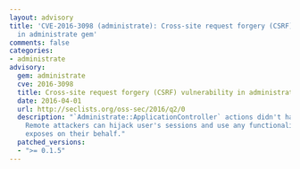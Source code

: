 ```yaml
---
layout: advisory
title: 'CVE-2016-3098 (administrate): Cross-site request forgery (CSRF) vulnerability
  in administrate gem'
comments: false
categories:
- administrate
advisory:
  gem: administrate
  cve: 2016-3098
  title: Cross-site request forgery (CSRF) vulnerability in administrate gem
  date: 2016-04-01
  url: http://seclists.org/oss-sec/2016/q2/0
  description: "`Administrate::ApplicationController` actions didn't have CSRF protection.
    Remote attackers can hijack user's sessions and use any functionality that administrate
    exposes on their behalf."
  patched_versions:
  - ">= 0.1.5"
---
```

